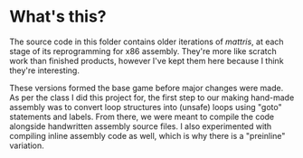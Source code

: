 # What's this?

The source code in this folder contains older iterations 
of  _mattris_, at each stage of its reprogramming for x86 
assembly. They're more like scratch work than finished 
products, however I've kept them here because I think they're
interesting.

These versions formed the base game before major changes were made.
As per the class I did this project for, the first step to
our making hand-made assembly was to convert loop structures
into (unsafe) loops using "goto" statements and labels. From there,
we were meant to compile the code alongside handwritten assembly
source files. I also experimented with compiling inline assembly
code as well, which is why there is a "preinline" variation.
